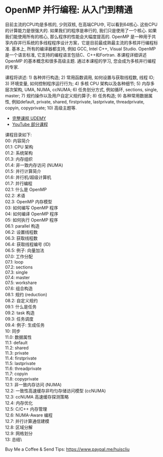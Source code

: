 
# OpenMP 并行编程: 从入门到精通

目前主流的CPU均是多核的, 少则双核, 在高端CPU中, 可以看到64核心. 这些CPU的计算能力是很强大的. 如果我们的程序是串行的, 我们只是使用了一个核心. 如果我们能使用所有的核心, 那么程序的性能会大幅度提高的. OpenMP 是一种用于共享内存并行系统的多线程程序设计方案，它是目前最成熟最主流的多核并行编程标准. 基本上, 所有的编译器都支持, 例如 GCC, Intel C++, Visual Studio. OpenMP 是一个语言标准, 它支持的编程语言包括C、C++和Fortran. 本课程详细讲述 OpenMP 的基本概念和很多高级主题. 通过本课程的学习, 您会成为多核并行编程的专家.


课程将讲述: 1) 各种并行构造; 2) 常用函数调用, 如何设置与获取线程数, 线程 ID; 3) 环境变量, 如何控制程序运行行为; 4) 多核 CPU 架构以及各种细节; 5) 内存多层次架构, UMA, NUMA, ccNUMA; 6) 任务划分方式, 例如循环, sections, single, master; 7) 规约操作以及用户自定义规约算子; 8) 任务构造; 9) 各种常用数据属性, 例如default, private, shared, firstprivate, lastprivate, threadprivate, copyin, copyprivate; 10) 高级主题等.

* [完整课程 UDEMY](https://www.udemy.com/course/openmp-para/?couponCode=OPENMP-DEAL70)
* [YouTube 部分课程](https://www.youtube.com/playlist?list=PLSVM68VUM1eWrdw3w8cCKHLYDi3-k3T9o)

课程目录如下: \
00: 内容简介\
01.1: CPU 架构\
01.2: 系统架构\
01.3: 内存组织\
01.4: 非一致内存访问 (NUMA)\
01.5: 并行计算简介\
01.6: 并行机/超级计算机\
01.7: 并行编程\
02.1: 什么是 OpenMP\
02.2: 术语\
02.3: OpenMP 内存模型\
03: 如何编写 OpenMP 程序\
04: 如何编译 OpenMP 程序\
05: 如何执行 OpenMP 程序\
06.1: parallel 构造\
06.2: 设置线程数\
06.3: 获取线程数\
06.4: 获取线程编号 (ID)\
06.5: 例子: 向量加法\
07.0: 工作分配\
07.1: loop\
07.2: sections\
07.3: single\
07.4: master\
07.5: workshare\
07.6: 组合构造\
08.1: 规约 (reduction)\
08.2: 自定义规约\
09.1: 什么是任务\
09.2: task 构造\
09.3: 任务调度\
09.4: 例子: 生成任务\
10: 同步\
11.0: 数据属性\
11.1: default\
11.2: shared\
11.3: private\
11.4: firstprivate\
11.5: lastprivate\
11.6: threadprivate\
11.7: copyin\
11.8: copyprivate\
12.1: 非一致内存访问 (NUMA)\
12.2: 一致性高速缓存非均匀存储访问模型 (ccNUMA)\
12.3: ccNUMA 高速缓存探测策略\
12.4: 内存优化\
12.5: C/C++ 内存管理\
12.6: NUMA-Aware 编程\
12.7: 并行计算通信建模\
12.8: 区域分解\
12.9: 网格划分\
13: 总结\


Buy Me a Coffee & Send Tips: https://www.paypal.me/huiscliu


